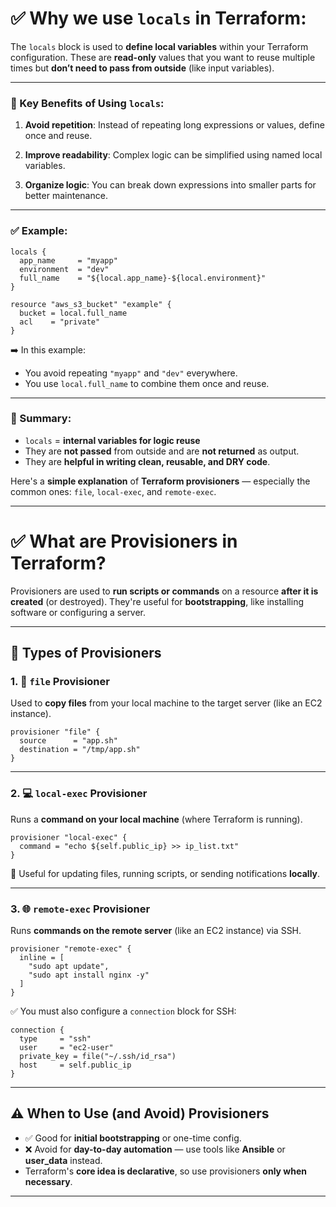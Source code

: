 # ✅ Why we use `locals` in Terraform:

The `locals` block is used to **define local variables** within your Terraform configuration. These are **read-only** values that you want to reuse multiple times but **don’t need to pass from outside** (like input variables).

---

### 🔧 Key Benefits of Using `locals`:

1. **Avoid repetition**:
   Instead of repeating long expressions or values, define once and reuse.

2. **Improve readability**:
   Complex logic can be simplified using named local variables.

3. **Organize logic**:
   You can break down expressions into smaller parts for better maintenance.

---

### ✅ Example:

```hcl
locals {
  app_name     = "myapp"
  environment  = "dev"
  full_name    = "${local.app_name}-${local.environment}"
}

resource "aws_s3_bucket" "example" {
  bucket = local.full_name
  acl    = "private"
}
```

➡️ In this example:

* You avoid repeating `"myapp"` and `"dev"` everywhere.
* You use `local.full_name` to combine them once and reuse.

---

### 📌 Summary:

* `locals` = **internal variables for logic reuse**
* They are **not passed** from outside and are **not returned** as output.
* They are **helpful in writing clean, reusable, and DRY code**.

Here's a **simple explanation** of **Terraform provisioners** — especially the common ones: `file`, `local-exec`, and `remote-exec`.

---

# ✅ What are Provisioners in Terraform?

Provisioners are used to **run scripts or commands** on a resource **after it is created** (or destroyed).
They're useful for **bootstrapping**, like installing software or configuring a server.

---

## 🔧 Types of Provisioners

### 1. 📁 `file` Provisioner

Used to **copy files** from your local machine to the target server (like an EC2 instance).

```hcl
provisioner "file" {
  source      = "app.sh"
  destination = "/tmp/app.sh"
}
```

---

### 2. 💻 `local-exec` Provisioner

Runs a **command on your local machine** (where Terraform is running).

```hcl
provisioner "local-exec" {
  command = "echo ${self.public_ip} >> ip_list.txt"
}
```

📌 Useful for updating files, running scripts, or sending notifications **locally**.

---

### 3. 🌐 `remote-exec` Provisioner

Runs **commands on the remote server** (like an EC2 instance) via SSH.

```hcl
provisioner "remote-exec" {
  inline = [
    "sudo apt update",
    "sudo apt install nginx -y"
  ]
}
```

✅ You must also configure a `connection` block for SSH:

```hcl
connection {
  type     = "ssh"
  user     = "ec2-user"
  private_key = file("~/.ssh/id_rsa")
  host     = self.public_ip
}
```

---

## ⚠️ When to Use (and Avoid) Provisioners

* ✅ Good for **initial bootstrapping** or one-time config.
* ❌ Avoid for **day-to-day automation** — use tools like **Ansible** or **user\_data** instead.
* Terraform's **core idea is declarative**, so use provisioners **only when necessary**.

---
